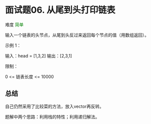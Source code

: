 # 面试题06. 从尾到头打印链表
难度 <font color=green>简单</font>

输入一个链表的头节点，从尾到头反过来返回每个节点的值（用数组返回）。

 

示例 1：

输入：head = [1,3,2]
输出：[2,3,1]


限制：

0 <= 链表长度 <= 10000

## 总结
自己仍然采用了比较菜的方法，放入vector再反转。

题解中两个思路：利用栈的特性；利用递归解法。